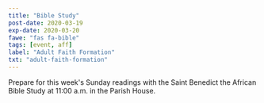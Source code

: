 ```yaml
---
title: "Bible Study"
post-date: 2020-03-19
exp-date: 2020-03-20
fawe: "fas fa-bible"
tags: [event, aff]
label: "Adult Faith Formation"
txt: "adult-faith-formation"
---
```

Prepare for this week's Sunday readings with the Saint Benedict the African Bible Study at 11:00 a.m. in the Parish House.